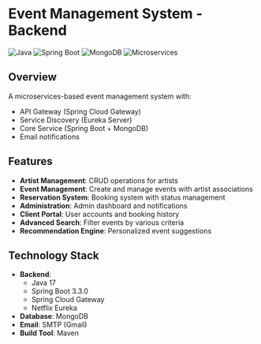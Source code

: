 # Event Management System - Backend

![Java](https://img.shields.io/badge/Java-17-blue)
![Spring Boot](https://img.shields.io/badge/Spring_Boot-3.3.0-green)
![MongoDB](https://img.shields.io/badge/MongoDB-6.0-lightgreen)
![Microservices](https://img.shields.io/badge/Architecture-Microservices-orange)

## Overview

A microservices-based event management system with:
- API Gateway (Spring Cloud Gateway)
- Service Discovery (Eureka Server)
- Core Service (Spring Boot + MongoDB)
- Email notifications

## Features

- **Artist Management**: CRUD operations for artists
- **Event Management**: Create and manage events with artist associations
- **Reservation System**: Booking system with status management
- **Administration**: Admin dashboard and notifications
- **Client Portal**: User accounts and booking history
- **Advanced Search**: Filter events by various criteria
- **Recommendation Engine**: Personalized event suggestions

## Technology Stack

- **Backend**: 
  - Java 17
  - Spring Boot 3.3.0
  - Spring Cloud Gateway
  - Netflix Eureka
- **Database**: MongoDB
- **Email**: SMTP (Gmail)
- **Build Tool**: Maven

